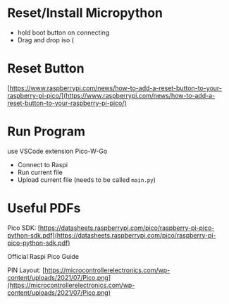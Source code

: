 # Reset/Install Micropython

* hold boot button on connecting
* Drag and drop iso (

# Reset Button

[https://www.raspberrypi.com/news/how-to-add-a-reset-button-to-your-raspberry-pi-pico/](https://www.raspberrypi.com/news/how-to-add-a-reset-button-to-your-raspberry-pi-pico/)

# Run Program

use VSCode extension Pico-W-Go

* Connect to Raspi
* Run current file
* Upload current file (needs to be called `main.py`)

# Useful PDFs

Pico SDK:
[https://datasheets.raspberrypi.com/pico/raspberry-pi-pico-python-sdk.pdf](https://datasheets.raspberrypi.com/pico/raspberry-pi-pico-python-sdk.pdf)

Official Raspi Pico Guide

PIN Layout:
[https://microcontrollerelectronics.com/wp-content/uploads/2021/07/Pico.png](https://microcontrollerelectronics.com/wp-content/uploads/2021/07/Pico.png)
